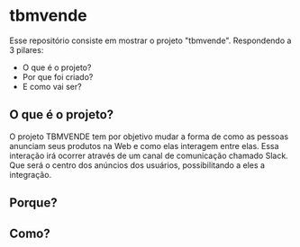 # tbmvende

Esse repositório consiste em mostrar o projeto "tbmvende". Respondendo a 3 pilares:

* O que é o projeto?
* Por que foi criado?
* E como vai ser?

## O que é o projeto?
O projeto TBMVENDE tem por objetivo mudar a forma de como as pessoas anunciam seus produtos na Web e como elas interagem entre elas. Essa interação irá ocorrer através de um canal de comunicação chamado Slack. Que será o centro dos anúncios dos usuários, possibilitando a eles a integração. 

## Porque?

## Como?
